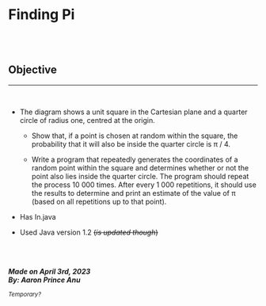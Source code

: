 # **Finding Pi**
<br></br>
## Objective
---
<br>

- The diagram shows a unit square in the Cartesian plane and a quarter circle of radius one, centred at the origin.
  - Show that, if a point is chosen at random within the square, the probability that it will also be inside the quarter circle is π / 4.


  - Write a program that repeatedly generates the coordinates of a random point within the square and determines whether or not the point also lies inside the quarter circle. The program should repeat the process 10 000 times. After every 1 000 repetitions, it should use the results to determine and print an estimate of the value of π (based on all repetitions up to that point).

- Has In.java
- Used Java version 1.2 ~~(*is updated though*)~~

<br></br>

***Made on April 3rd, 2023***\
***By: Aaron Prince Anu***


<sub>*Temporary?*</sub>